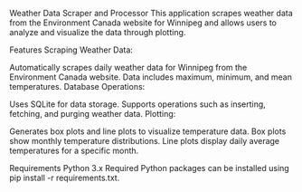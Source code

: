 
Weather Data Scraper and Processor
This application scrapes weather data from the Environment Canada website for Winnipeg and allows users to analyze and visualize the data through plotting.

Features
Scraping Weather Data:

Automatically scrapes daily weather data for Winnipeg from the Environment Canada website.
Data includes maximum, minimum, and mean temperatures.
Database Operations:

Uses SQLite for data storage.
Supports operations such as inserting, fetching, and purging weather data.
Plotting:

Generates box plots and line plots to visualize temperature data.
Box plots show monthly temperature distributions.
Line plots display daily average temperatures for a specific month.

Requirements
Python 3.x
Required Python packages can be installed using pip install -r requirements.txt.
